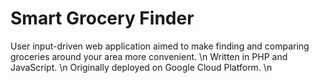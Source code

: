 # Smart Grocery Finder
User input-driven web application aimed to make finding and comparing groceries around your area more convenient. \n
Written in PHP and JavaScript. \n 
Originally deployed on Google Cloud Platform. \n
